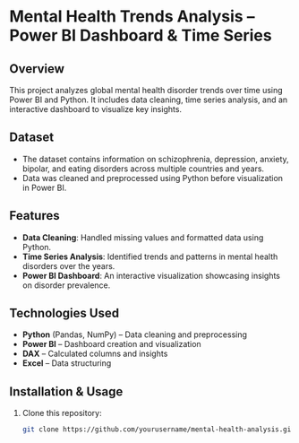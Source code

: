 # Mental Health Trends Analysis – Power BI Dashboard & Time Series

## Overview
This project analyzes global mental health disorder trends over time using Power BI and Python. It includes data cleaning, time series analysis, and an interactive dashboard to visualize key insights.

## Dataset
- The dataset contains information on schizophrenia, depression, anxiety, bipolar, and eating disorders across multiple countries and years.
- Data was cleaned and preprocessed using Python before visualization in Power BI.

## Features
- **Data Cleaning**: Handled missing values and formatted data using Python.
- **Time Series Analysis**: Identified trends and patterns in mental health disorders over the years.
- **Power BI Dashboard**: An interactive visualization showcasing insights on disorder prevalence.

## Technologies Used
- **Python** (Pandas, NumPy) – Data cleaning and preprocessing
- **Power BI** – Dashboard creation and visualization
- **DAX** – Calculated columns and insights
- **Excel** – Data structuring

## Installation & Usage
1. Clone this repository:
   ```sh
   git clone https://github.com/yourusername/mental-health-analysis.git
